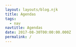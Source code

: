 ```yaml
---
layout: layouts/blog.njk
title: Agendas
tags:
  - nav
navtitle: Agendas
date: 2017-08-30T00:00:00.000Z
permalink: /
---
```

